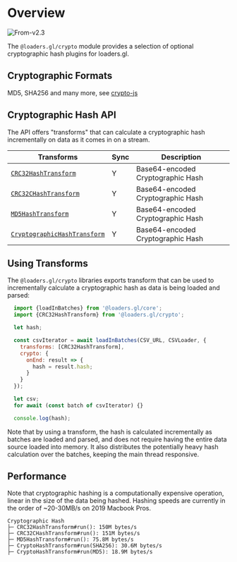 # Overview

<p class="badges">
  <img src="https://img.shields.io/badge/From-v2.3-blue.svg?style=flat-square" alt="From-v2.3" /> 
</p>

The `@loaders.gl/crypto` module provides a selection of optional cryptographic hash plugins for loaders.gl.

## Cryptographic Formats

MD5, SHA256 and many more, see [crypto-js](https://github.com/brix/crypto-js)

## Cryptographic Hash API

The API offers "transforms" that can calculate a cryptographic hash incrementally on data as it comes in on a stream.

| Transforms                                                                              | Sync | Description                       |
| --------------------------------------------------------------------------------------- | ---- | --------------------------------- |
| [`CRC32HashTransform`](modules/crypto/docs/api-reference/crc32-hash-transform)          | Y    | Base64-encoded Cryptographic Hash |
| [`CRC32CHashTransform`](modules/crypto/docs/api-reference/crc32c-hash-transform)        | Y    | Base64-encoded Cryptographic Hash |
| [`MD5HashTransform`](modules/crypto/docs/api-reference/md5-hash-transform)              | Y    | Base64-encoded Cryptographic Hash |
| [`CryptographicHashTransform`](modules/crypto/docs/api-reference/crypto-hash-transform) | Y    | Base64-encoded Cryptographic Hash |

## Using Transforms

The `@loaders.gl/crypto` libraries exports transform that can be used to incrementally calculate a cryptographic hash as data is being loaded and parsed:

```js
  import {loadInBatches} from '@loaders.gl/core';
  import {CRC32HashTransform} from '@loaders.gl/crypto';

  let hash;

  const csvIterator = await loadInBatches(CSV_URL, CSVLoader, {
    transforms: [CRC32HashTransform],
    crypto: {
      onEnd: result => {
        hash = result.hash;
      }
    }
  });

  let csv;
  for await (const batch of csvIterator) {}

  console.log(hash);
```

Note that by using a transform, the hash is calculated incrementally as batches are loaded and parsed, and does not require having the entire data source loaded into memory. It also distributes the potentially heavy hash calculation over the batches, keeping the main thread responsive.

## Performance

Note that cryptographic hashing is a computationally expensive operation, linear in the size of the data being hashed. Hashing speeds are currently in the order of ~20-30MB/s on 2019 Macbook Pros.

```
Cryptographic Hash
├─ CRC32HashTransform#run(): 150M bytes/s
├─ CRC32CHashTransform#run(): 151M bytes/s
├─ MD5HashTransform#run(): 75.8M bytes/s
├─ CryptoHashTransform#run(SHA256): 30.6M bytes/s
├─ CryptoHashTransform#run(MD5): 18.9M bytes/s
```
